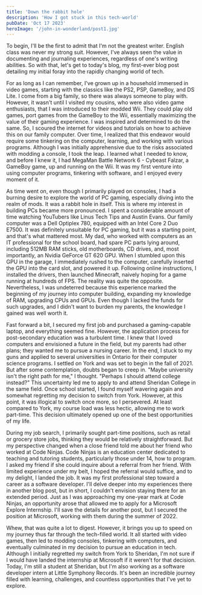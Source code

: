 ```yaml
---
title: 'Down the rabbit hole'
description: 'How I got stuck in this tech-world'
pubDate: 'Oct 17 2023'
heroImage: '/john-in-wonderland/post1.jpg'
---
```

To begin, I'll be the first to admit that I'm not the greatest writer. English class was never my strong suit. However, I've always seen the value in documenting and journaling experiences, regardless of one's writing abilities. So with that, let's get to today's blog, my first-ever blog post detailing my initial foray into the rapidly changing world of tech.

For as long as I can remember, I've grown up in a household immersed in video games, starting with the classics like the PS2, PSP, GameBoy, and DS Lite. I come from a big family, so there was always someone to play with. However, it wasn't until I visited my cousins, who were also video game enthusiasts, that I was introduced to their modded Wii. They could play old games, port games from the GameBoy to the Wii, essentially maximizing the value of their gaming experience. I was inspired and determined to do the same. So, I scoured the internet for videos and tutorials on how to achieve this on our family computer. Over time, I realized that this endeavor would require some tinkering on the computer, learning, and working with various programs. Although I was initially apprehensive due to the risks associated with modding a console, I took the leap. I learned what I needed to know, and before I knew it, I had MegaMan Battle Network 6 - Cybeast Falzar, a GameBoy game, up and running on the Wii. It was my first venture into using computer programs, tinkering with software, and I enjoyed every moment of it.

As time went on, even though I primarily played on consoles, I had a burning desire to explore the world of PC gaming, especially diving into the realm of mods. It was a rabbit hole in itself. This is where my interest in building PCs became more pronounced. I spent a considerable amount of time watching YouTubers like Linus Tech Tips and Austin Evans. Our family computer was a Dell Optiplex 780, equipped with an Intel Core 2 Duo E7500. It was definitely unsuitable for PC gaming, but it was a starting point, and that's what mattered most. My dad, who worked with computers as an IT professional for the school board, had spare PC parts lying around, including 512MB RAM sticks, old motherboards, CD drives, and, most importantly, an Nvidia GeForce GT 620 GPU. When I stumbled upon this GPU in the garage, I immediately rushed to the computer, carefully inserted the GPU into the card slot, and powered it up. Following online instructions, I installed the drivers, then launched Minecraft, naively hoping for a game running at hundreds of FPS. The reality was quite the opposite. Nevertheless, I was undeterred because this experience marked the beginning of my journey into computer building, expanding my knowledge of RAM, upgrading CPUs and GPUs. Even though I lacked the funds for such upgrades, and I didn't want to burden my parents, the knowledge I gained was well worth it.

Fast forward a bit, I secured my first job and purchased a gaming-capable laptop, and everything seemed fine. However, the application process for post-secondary education was a turbulent time. I knew that I loved computers and envisioned a future in the field, but my parents had other plans; they wanted me to pursue a nursing career. In the end, I stuck to my guns and applied to several universities in Ontario for their computer science programs. I settled on York and was set to begin in the fall of 2021. But after some contemplation, doubts began to creep in. "Maybe university isn't the right path for me," I thought. "Perhaps I should attend college instead?" This uncertainty led me to apply to and attend Sheridan College in the same field. Once school started, I found myself wavering again and somewhat regretting my decision to switch from York. However, at this point, it was illogical to switch once more, so I persevered. At least compared to York, my course load was less hectic, allowing me to work part-time. This decision ultimately opened up one of the best opportunities of my life.

During my job search, I primarily sought part-time positions, such as retail or grocery store jobs, thinking they would be relatively straightforward. But my perspective changed when a close friend told me about her friend who worked at Code Ninjas. Code Ninjas is an education center dedicated to teaching and tutoring students, particularly those under 14, how to program. I asked my friend if she could inquire about a referral from her friend. With limited experience under my belt, I hoped the referral would suffice, and to my delight, I landed the job. It was my first professional step toward a career as a software developer. I'll delve deeper into my experiences there in another blog post, but in short, I couldn't envision staying there for an extended period. Just as I was approaching my one-year mark at Code Ninjas, an opportunity arose that allowed me to apply for a Microsoft Explore Internship. I'll save the details for another post, but I secured the position at Microsoft, working with them during the summer of 2022.

Whew, that was quite a lot to digest. However, it brings you up to speed on my journey thus far through the tech-filled world. It all started with video games, then led to modding consoles, tinkering with computers, and eventually culminated in my decision to pursue an education in tech. Although I initially regretted my switch from York to Sheridan, I'm not sure if I would have landed the internship at Microsoft if it weren't for that decision. Today, I'm still a student at Sheridan, but I'm also working as a software developer intern at Little Symphony Records. It's been an incredible journey filled with learning, challenges, and countless opportunities that I've yet to explore.